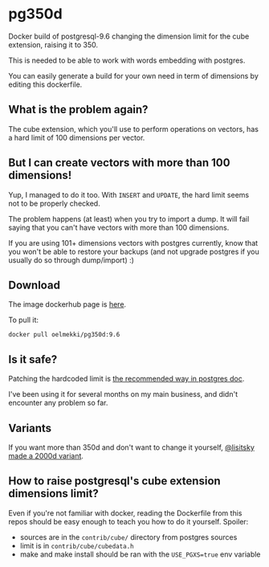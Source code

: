 # pg350d

Docker build of postgresql-9.6 changing the dimension limit for the cube extension, raising it to 350.

This is needed to be able to work with words embedding with postgres.

You can easily generate a build for your own need in term of dimensions by editing this dockerfile.


## What is the problem again?

The cube extension, which you'll use to perform operations on vectors, has a hard limit of 100 dimensions per vector.


## But I can create vectors with more than 100 dimensions!

Yup, I managed to do it too. With `INSERT` and `UPDATE`, the hard limit seems not to be properly checked.

The problem happens (at least) when you try to import a dump. It will fail saying that you can't have
vectors with more than 100 dimensions.

If you are using 101+ dimensions vectors with postgres currently, know that you won't be able to restore
your backups (and not upgrade postgres if you usually do so through dump/import) :)



## Download

The image dockerhub page is [here](https://hub.docker.com/r/oelmekki/pg350d/).

To pull it:

```
docker pull oelmekki/pg350d:9.6
```


## Is it safe?

Patching the hardcoded limit is [the recommended way in postgres doc](https://www.postgresql.org/docs/9.5/static/cube.html#AEN169535).

I've been using it for several months on my main business, and didn't encounter any problem so far.


## Variants

If you want more than 350d and don't want to change it yourself, [@lisitsky made a 2000d variant](https://github.com/lisitsky/postgres-2kd).


## How to raise postgresql's cube extension dimensions limit?

Even if you're not familiar with docker, reading the Dockerfile from this repos
should be easy enough to teach you how to do it yourself. Spoiler:

* sources are in the `contrib/cube/` directory from postgres sources
* limit is in `contrib/cube/cubedata.h`
* make and make install should be ran with the `USE_PGXS=true` env variable

